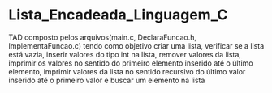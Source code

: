 # Lista_Encadeada_Linguagem_C
TAD composto pelos arquivos(main.c, DeclaraFuncao.h, ImplementaFuncao.c) tendo como objetivo criar uma lista, verificar se a lista está vazia,
inserir valores do tipo int na lista, remover valores da lista, imprimir os valores no sentido do primeiro elemento inserido até o último
elemento, imprimir valores da lista no sentido recursivo do último valor inserido até o primeiro valor e buscar um elemento na lista
